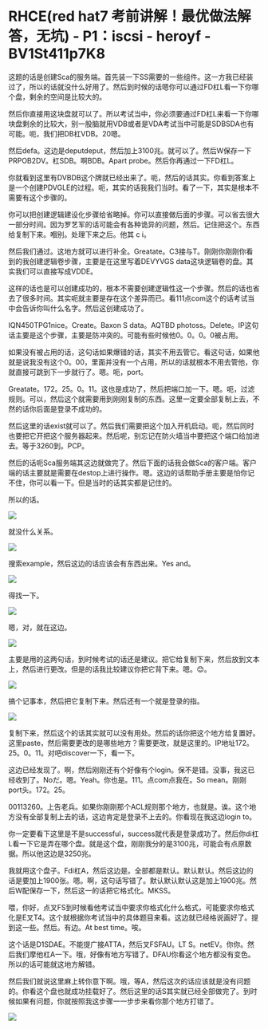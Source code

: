 # RHCE(red hat7 考前讲解！最优做法解答，无坑) - P1：iscsi - heroyf - BV1St411p7K8

这题的话是创建Sca的服务端。首先装一下SS需要的一些组件。这一方我已经装过了，所以的话就没什么好用了。然后到时候的话嗯你可以通过FD杠L看一下你哪个盘，剩余的空间是比较大的。

然后你直接用这块盘就可以了。所以考试当中，你必须要通过FD杠L来看一下你哪块盘剩余的比较大，别一股脑就用VDB或者是VDA考试当中可能是SDBSDA也有可能。呃，我们把DB杠VDB。20嗯。

然后defa。这边是deputdeput，然后加上3100兆。就可以了。然后W保存一下PRPOB2DV。杠SDB。啊BDB。Apart probe。然后你再通过一下FD杠L。

你就看到这里有DVBDB这个牌就已经出来了。呃，然后的话其实。你看到答案上是一个创建PDVGLE的过程。呃，其实的话我我们当时。看了一下，其实是根本不需要有这个步骤的。

你可以把创建逻辑建设化步骤给省略掉。你可以直接做后面的步骤。可以省去很大一部分时间。因为罗艺军的话可能会有各种诡异的问题，然后。记住把这个。东西给复制下来。嗰别。处理下来之后。他其 c i。

然后我们通过。这地方就可以进行补全。Greatate。C3接与T。刚刚你刚刚你看到的我创建逻辑卷步骤，主要是在这里写着DEVYVGS data这块逻辑卷的盘。其实我们可以直接写成VDDE。

这样的话也是可以创建成功的，根本不需要创建逻辑性这一个步骤。然后的话也省去了很多时间。其实呃就主要是存在这个差异而已。看111点com这个的话考试当中会告诉你叫什么名字。然后这创建成功了。

IQN450TPG1nice。Create。Baxon S data。AQTBD photoss。Delete。IP这句话主要是这个步骤，主要是防冲突的。可能有些时候他0。0。0。0被占用。

如果没有被占用的话，这句话如果爆错的话，其实不用去管它。看这句话，如果他就是说我没有这个0。00，里面并没有一个占用，所以的话就根本不用去管他，你就直接可跳到下一步就行了。嗯。呃，port。

Greatate。172。25。0。11。这也是成功了，然后把端口加一下。嗯。呃，过滤规则。可以，然后这个就需要用到刚刚复制的东西。这里一定要全部复制上去，不然的话你后面是登录不成功的。

然后这里的话exist就可以了。然后我们需要把这个加入开机启动。呃，然后同时也要把它开把这个服务器起来。然后呢，别忘记在防火墙当中要把这个端口给加进去。等于3260到。PCP。

然后的话呃Sca服务端其这边就做完了。然后下面的话我会做Sca的客户端。客户端的话主要就是需要在destop上进行操作。嗯。这边的话帮助手册主要是怕你记不住，你可以看一下。但是当时的话其实都是记住的。

所以的话。

![](img/caeff30fc45ef1c047b0d83ad5e511b9_1.png)

就没什么关系。

![](img/caeff30fc45ef1c047b0d83ad5e511b9_3.png)

搜索example，然后这边的话应该会有东西出来。Yes and。

![](img/caeff30fc45ef1c047b0d83ad5e511b9_5.png)

得找一下。

![](img/caeff30fc45ef1c047b0d83ad5e511b9_7.png)

嗯，对，就在这边。

![](img/caeff30fc45ef1c047b0d83ad5e511b9_9.png)

主要是用的这两句话，到时候考试的话还是建议。把它给复制下来，然后放到文本上，然后进行更改。但是的话我比较建议你把它背下来。嗯。😊。



![](img/caeff30fc45ef1c047b0d83ad5e511b9_11.png)

搞个记事本，然后把它复制下来。然后还有一个就是登录的指。

![](img/caeff30fc45ef1c047b0d83ad5e511b9_13.png)

复制下来，然后这个的话其实就可以没有用处。然后的话你把这个地方给复置好。这里paste，然后需要更改的是哪些地方？需要更改，就是这里的。IP地址172。25。0。11。对吧discover一下，看一下。

这边已经发现了。啊，然后刚刚还有个好像有个login。保不是错。没事，我这已经收到了。Noだ。嗯。Yeah。你也是。111。点com点我在。So mean。刚刚port头。172。25。

00113260。上告老兵。如果你刚刚那个ACL规则那个地方，也就是。诶。这个地方没有全部复制上去的话，这边肯定是登录不上去的。你看现在我这边login to。

你一定要看下这里是不是successful，success就代表是登录成功了。然后你di杠L看一下它是弄在哪个盘。就是这个盘，刚刚我分的是3100兆，可能会有点原数据。所以他这边是3250兆。

我就用这个盘子。Fdi杠A，然后这边是。全部都是默认。默认默认。然后这边的话是要加上1900张。嗯。啊，这句话写错了。默认默认默认这是加上1900兆。然后W配保存一下，然后这一的话把它格式化。MKSS。

喂，你好，点叉FS到时候看他考试当中要求你格式化什么格式，可能要求你格式化是E叉T4。这个就根据你考试当中的具体题目来看。这边就已经格说画好了。提到这一些。然后。有边。At best time。唉。

这个话是D1SDAE。不能提广接ATTA，然后叉FSFAU。LT S。netEV。你你。然后我们摩他杠A一下。哦，好像有地方写错了。DFAU你看这个地方都没有变色。所以的话可能就这地方解错。

然后我们就说这里麻上转你意下啊。哦，等A，然后这次的话应该就是没有问题的。你看这个盘也就成功挂载好了。然后这里的话S其实就已经全部做完了。到时候如果有问题，你就按照我这步骤一一步步来看你那个地方打错了。



![](img/caeff30fc45ef1c047b0d83ad5e511b9_15.png)